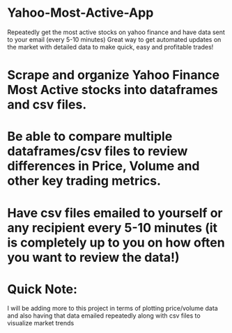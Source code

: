 # Yahoo-Most-Active-App
Repeatedly get the most active stocks on yahoo finance and have data sent to your email (every 5-10 minutes)
Great way to get automated updates on the market with detailed data to make quick, easy and profitable trades!


# Scrape and organize Yahoo Finance Most Active stocks into dataframes and csv files.

# Be able to compare multiple dataframes/csv files to review differences in Price, Volume and other key trading metrics.



# Have csv files emailed to yourself or any recipient every 5-10 minutes (it is completely up to you on how often you want to review the data!)


# Quick Note:
I will be adding more to this project in terms of plotting price/volume data and also having that data emailed repeatedly along with csv files to visualize market trends


